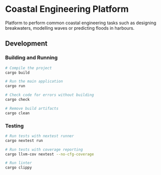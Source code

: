 # Coastal Engineering Platform

Platform to perform common coastal engineering tasks such as designing breakwaters, modelling waves or predicting floods in harbours.

## Development

### Building and Running

```bash
# Compile the project
cargo build

# Run the main application
cargo run

# Check code for errors without building
cargo check

# Remove build artifacts
cargo clean
```

### Testing

```bash
# Run tests with nextest runner
cargo nextest run

# Run tests with coverage reporting
cargo llvm-cov nextest --no-cfg-coverage

# Run linter
cargo clippy
```
